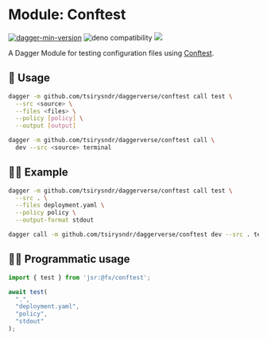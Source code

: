 # Module: Conftest

[![dagger-min-version](https://shield.fluentci.io/dagger/v0.11.7)](https://dagger.io)
![deno compatibility](https://shield.deno.dev/deno/^1.41)
[![](https://jsr.io/badges/@fx/conftest)](https://jsr.io/@fx/conftest)

A Dagger Module for testing configuration files using [Conftest](https://github.com/open-policy-agent/conftest).

## 🚀 Usage

```sh
dagger -m github.com/tsirysndr/daggerverse/conftest call test \
  --src <source> \
  --files <files> \
  --policy [policy] \
  --output [output]
```

```sh
dagger -m github.com/tsirysndr/daggerverse/conftest call \
  dev --src <source> terminal
```

## 🧑‍🔬 Example

```sh
dagger -m github.com/tsirysndr/daggerverse/conftest call test \
  --src . \
  --files deployment.yaml \
  --policy policy \
  --output-format stdout
```

```sh
dagger call -m github.com/tsirysndr/daggerverse/conftest dev --src . terminal
```


## 🧑‍💻 Programmatic usage

```typescript
import { test } from 'jsr:@fx/conftest';

await test(
  ".", 
  "deployment.yaml", 
  "policy", 
  "stdout"
);
```

